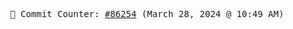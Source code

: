 <p align="center">
    <samp>
        📮 Commit Counter: <a href="https://github.com/Javascript-void0/Javascript-void0/commits/main">#86254</a> (March 28, 2024 @ 10:49 AM)
    </samp>
</p>